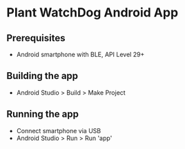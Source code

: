 # Plant WatchDog Android App

## Prerequisites
* Android smartphone with BLE, API Level 29+

## Building the app
* Android Studio > Build > Make Project

## Running the app
* Connect smartphone via USB
* Android Studio > Run > Run 'app'
